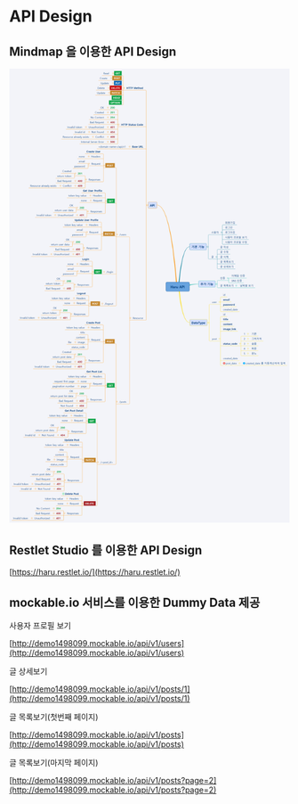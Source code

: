 # API Design

## Mindmap 을 이용한 API Design

![](/assets/fc-team2-api-design-20170417-01.png)

## Restlet Studio 를 이용한 API Design

[https://haru.restlet.io/](https://haru.restlet.io/)



## mockable.io 서비스를 이용한 Dummy Data 제공

사용자 프로필 보기

[http://demo1498099.mockable.io/api/v1/users](http://demo1498099.mockable.io/api/v1/users)

글 상세보기

[http://demo1498099.mockable.io/api/v1/posts/1](http://demo1498099.mockable.io/api/v1/posts/1)

글 목록보기\(첫번째 페이지\)

[http://demo1498099.mockable.io/api/v1/posts](http://demo1498099.mockable.io/api/v1/posts)

글 목록보기\(마지막 페이지\)

[http://demo1498099.mockable.io/api/v1/posts?page=2](http://demo1498099.mockable.io/api/v1/posts?page=2)

